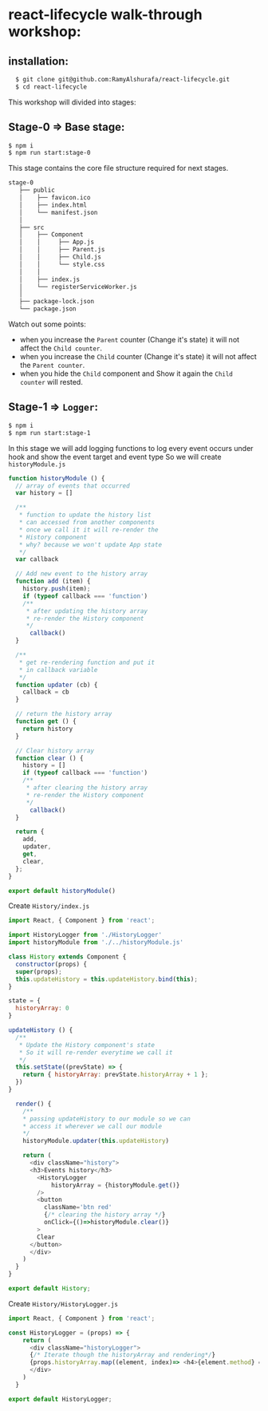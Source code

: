 # react-lifecycle walk-through workshop:

## installation:
```bash
  $ git clone git@github.com:RamyAlshurafa/react-lifecycle.git
  $ cd react-lifecycle
```
 This workshop will divided into stages:
## Stage-0 => Base stage:
```bash
$ npm i
$ npm run start:stage-0
```

This stage contains the core file structure required for next stages.


```bash
stage-0
   ├── public
   │    ├── favicon.ico
   │    ├── index.html
   │    └── manifest.json
   │
   ├── src
   │    ├── Component
   │    │     ├── App.js
   │    │     ├── Parent.js
   │    │     ├── Child.js
   │    │     └── style.css
   │    │         
   │    ├── index.js
   │    └── registerServiceWorker.js
   │
   ├── package-lock.json
   └── package.json
```
Watch out some points:
  *  when you increase the `Parent` counter (Change it's state) it will not affect the `Child counter`.
  * when you increase the `Child` counter (Change it's state) it will not affect the `Parent counter`.
  * when you hide the `Child` component and Show it again the `Child counter` will rested.

## Stage-1 => `Logger`:
```bash
$ npm i
$ npm run start:stage-1
```

In this stage we will add logging functions to log every event occurs under hook and show the event target and event type
So we will create `historyModule.js`
```js
function historyModule () {
  // array of events that occurred
  var history = []

  /**
   * function to update the history list
   * can accessed from another components
   * once we call it it will re-render the
   * History component
   * why? because we won't update App state
   */
  var callback

  // Add new event to the history array
  function add (item) {
    history.push(item);
    if (typeof callback === 'function')
    /**
     * after updating the history array
     * re-render the History component
     */
      callback()
  }

  /**
   * get re-rendering function and put it
   * in callback variable
   */
  function updater (cb) {
    callback = cb
  }

  // return the history array
  function get () {
    return history
  }

  // Clear history array
  function clear () {
    history = []
    if (typeof callback === 'function')
    /**
     * after clearing the history array
     * re-render the History component
     */
      callback()
  }

  return {
    add,
    updater,
    get,
    clear,
  };
}

export default historyModule()
```

Create `History/index.js`
```js
import React, { Component } from 'react';

import HistoryLogger from './HistoryLogger'
import historyModule from './../historyModule.js'

class History extends Component {
  constructor(props) {
  super(props);
  this.updateHistory = this.updateHistory.bind(this);
}

state = {
  historyArray: 0
}

updateHistory () {
  /**
   * Update the History component's state
   * So it will re-render everytime we call it
   */
  this.setState((prevState) => {
    return { historyArray: prevState.historyArray + 1 };
  })
}

  render() {
    /**
    * passing updateHistory to our module so we can
    * access it wherever we call our module
    */
    historyModule.updater(this.updateHistory)

    return (
      <div className="history">
      <h3>Events history</h3>
        <HistoryLogger
            historyArray = {historyModule.get()}
        />
        <button
          className='btn red'
          {/* clearing the history array */}
          onClick={()=>historyModule.clear()}
        >
        Clear
      </button>
      </div>
    )
  }
}

export default History;
```
Create `History/HistoryLogger.js`
```js
import React, { Component } from 'react';

const HistoryLogger = (props) => {
    return (
      <div className="historyLogger">
      {/* Iterate though the historyArray and rendering*/}
      {props.historyArray.map((element, index)=> <h4>{element.method} ==>> {element.target}</h4>)}
      </div>
    )
  }

export default HistoryLogger;

```
